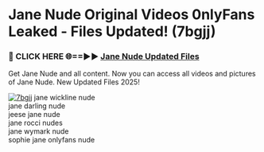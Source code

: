 # Jane Nude Original Videos 0nlyFans Leaked - Files Updated! (7bgjj)

<h3>🔴 CLICK HERE 🌐==►► <a href="https://tinyurl.com/4mcuefdz" rel="nofollow">Jane Nude Updated Files</a></h3>

Get Jane Nude and all content. Now you can access all videos and pictures of Jane Nude. New Updated Files 2025!

[![7bgjj](https://i.imgur.com/StAQSOY.gif)](https://tinyurl.com/4mcuefdz)
jane wickline nude<br>
jane darling nude<br>
jeese jane nude<br>
jane rocci nudes<br>
jane wymark nude<br>
sophie jane onlyfans nude